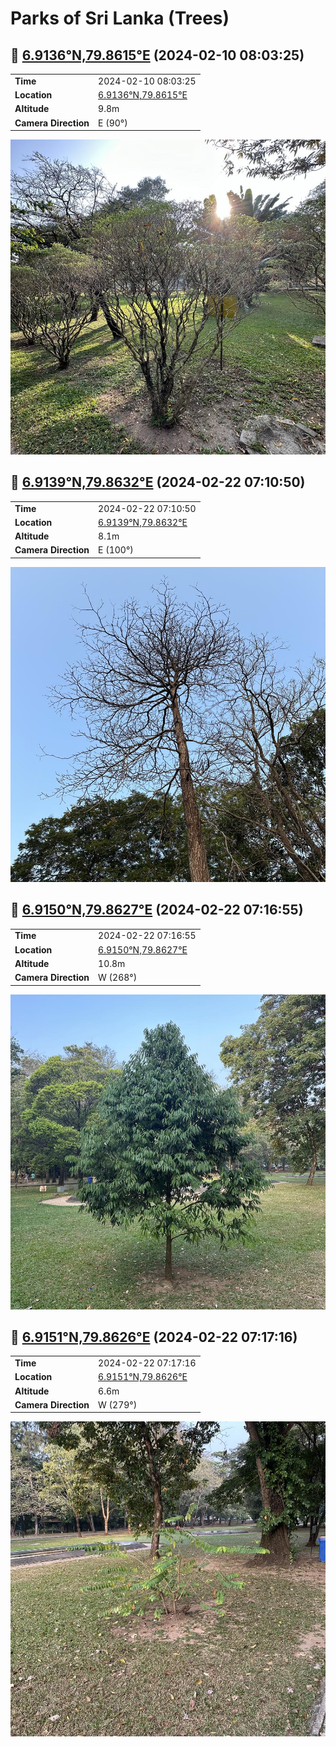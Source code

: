 # Parks of Sri Lanka (Trees)

## 🌳 [6.9136°N,79.8615°E](https://www.google.com/maps/place/6.913619N,79.86145E) (2024-02-10 08:03:25)

|  |  |
| --- | --- |
| **Time** | 2024-02-10 08:03:25 |
| **Location** | [6.9136°N,79.8615°E](https://www.google.com/maps/place/6.913619N,79.86145E) |
| **Altitude** | 9.8m |
| **Camera Direction** | E (90°) |

![data/images/Photo-2024-02-10-08-03-25.jpg](data/images/Photo-2024-02-10-08-03-25.jpg)

## 🌳 [6.9139°N,79.8632°E](https://www.google.com/maps/place/6.913933N,79.863183E) (2024-02-22 07:10:50)

|  |  |
| --- | --- |
| **Time** | 2024-02-22 07:10:50 |
| **Location** | [6.9139°N,79.8632°E](https://www.google.com/maps/place/6.913933N,79.863183E) |
| **Altitude** | 8.1m |
| **Camera Direction** | E (100°) |

![data/images/Photo-2024-02-22-07-10-50.jpg](data/images/Photo-2024-02-22-07-10-50.jpg)

## 🌳 [6.9150°N,79.8627°E](https://www.google.com/maps/place/6.914983N,79.862703E) (2024-02-22 07:16:55)

|  |  |
| --- | --- |
| **Time** | 2024-02-22 07:16:55 |
| **Location** | [6.9150°N,79.8627°E](https://www.google.com/maps/place/6.914983N,79.862703E) |
| **Altitude** | 10.8m |
| **Camera Direction** | W (268°) |

![data/images/Photo-2024-02-22-07-16-55.jpg](data/images/Photo-2024-02-22-07-16-55.jpg)

## 🌳 [6.9151°N,79.8626°E](https://www.google.com/maps/place/6.915089N,79.862572E) (2024-02-22 07:17:16)

|  |  |
| --- | --- |
| **Time** | 2024-02-22 07:17:16 |
| **Location** | [6.9151°N,79.8626°E](https://www.google.com/maps/place/6.915089N,79.862572E) |
| **Altitude** | 6.6m |
| **Camera Direction** | W (279°) |

![data/images/Photo-2024-02-22-07-17-16.jpg](data/images/Photo-2024-02-22-07-17-16.jpg)
